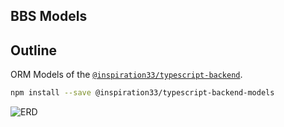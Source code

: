 ## BBS Models
## Outline
ORM Models of the [`@inspiration33/typescript-backend`](https://github.com/inspiration33/typescript-backend).

```bash
npm install --save @inspiration33/typescript-backend-models
```

![ERD](https://github.com/inspiration33/typescript-backend/raw/master/designs/erd.png)